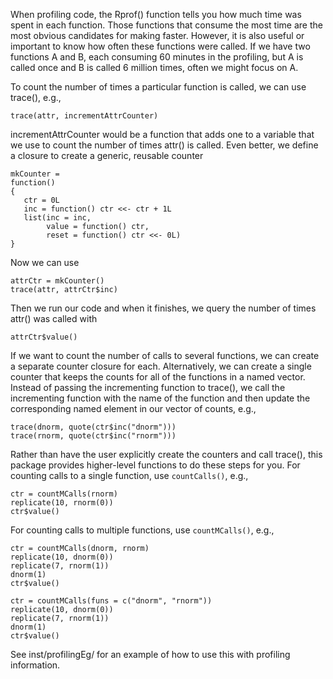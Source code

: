 When profiling code, the Rprof() function tells you how much time was spent in each function.
Those functions that consume the most time are the most obvious candidates for making faster.
However, it is also useful or important to know how often these functions were called.
If we have two functions A and B, each consuming 60 minutes in the profiling, but A is
called once and B is called 6 million times, often we might focus on A.

To count the number of times a particular function is called, we can use trace(), e.g.,
```
trace(attr, incrementAttrCounter)
```
incrementAttrCounter would be a function that adds one to a variable
that we use to count the number of times attr() is called.
Even better, we define a closure to create a generic, reusable counter
```
mkCounter =
function()
{
   ctr = 0L
   inc = function() ctr <<- ctr + 1L
   list(inc = inc, 
        value = function() ctr, 
        reset = function() ctr <<- 0L)
}
```
Now we can use 
```
attrCtr = mkCounter()
trace(attr, attrCtr$inc)
```
Then we run our code and when it finishes, we query the number of times attr() was called
with
```
attrCtr$value()
```


If we want to count the number of calls to several functions, we can create
a separate counter closure for each.  Alternatively, we can create a single
counter that keeps the counts for all of the functions in a named vector.
Instead of passing the incrementing function to trace(), we call the
incrementing function with the name of the function and then update the corresponding
named element in our vector of counts, e.g.,
```
trace(dnorm, quote(ctr$inc("dnorm")))
trace(rnorm, quote(ctr$inc("rnorm")))
```


Rather than have the user explicitly create the counters
and call trace(), this package provides higher-level functions
to do these steps for you.
For counting calls to a single  function, use `countCalls()`, e.g.,
```
ctr = countMCalls(rnorm)
replicate(10, rnorm(0))
ctr$value()
```

For counting calls to multiple functions, use `countMCalls()`, e.g.,
```
ctr = countMCalls(dnorm, rnorm)
replicate(10, dnorm(0))
replicate(7, rnorm(1))
dnorm(1)
ctr$value()
```

```
ctr = countMCalls(funs = c("dnorm", "rnorm"))
replicate(10, dnorm(0))
replicate(7, rnorm(1))
dnorm(1)
ctr$value()
```


See inst/profilingEg/  for an example of how to use this with profiling information.

